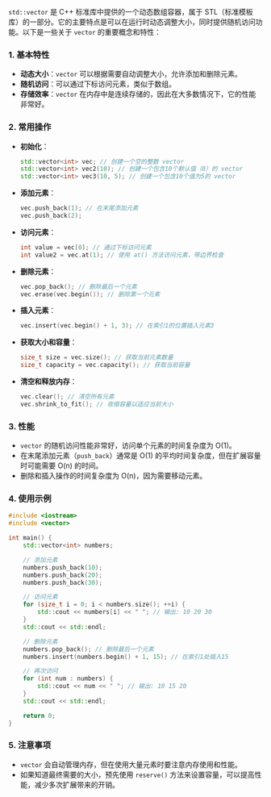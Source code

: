 `std::vector` 是 C++ 标准库中提供的一个动态数组容器，属于 STL（标准模板库）的一部分。它的主要特点是可以在运行时动态调整大小，同时提供随机访问功能。以下是一些关于 `vector` 的重要概念和特性：

### 1. 基本特性
- **动态大小**：`vector` 可以根据需要自动调整大小，允许添加和删除元素。
- **随机访问**：可以通过下标访问元素，类似于数组。
- **存储效率**：`vector` 在内存中是连续存储的，因此在大多数情况下，它的性能非常好。

### 2. 常用操作
- **初始化**：
  ```cpp
  std::vector<int> vec; // 创建一个空的整数 vector
  std::vector<int> vec2(10); // 创建一个包含10个默认值（0）的 vector
  std::vector<int> vec3(10, 5); // 创建一个包含10个值为5的 vector
  ```

- **添加元素**：
  ```cpp
  vec.push_back(1); // 在末尾添加元素
  vec.push_back(2);
  ```

- **访问元素**：
  ```cpp
  int value = vec[0]; // 通过下标访问元素
  int value2 = vec.at(1); // 使用 at() 方法访问元素，带边界检查
  ```

- **删除元素**：
  ```cpp
  vec.pop_back(); // 删除最后一个元素
  vec.erase(vec.begin()); // 删除第一个元素
  ```

- **插入元素**：
  ```cpp
  vec.insert(vec.begin() + 1, 3); // 在索引1的位置插入元素3
  ```

- **获取大小和容量**：
  ```cpp
  size_t size = vec.size(); // 获取当前元素数量
  size_t capacity = vec.capacity(); // 获取当前容量
  ```

- **清空和释放内存**：
  ```cpp
  vec.clear(); // 清空所有元素
  vec.shrink_to_fit(); // 收缩容量以适应当前大小
  ```

### 3. 性能
- `vector` 的随机访问性能非常好，访问单个元素的时间复杂度为 O(1)。
- 在末尾添加元素（`push_back`）通常是 O(1) 的平均时间复杂度，但在扩展容量时可能需要 O(n) 的时间。
- 删除和插入操作的时间复杂度为 O(n)，因为需要移动元素。

### 4. 使用示例
```cpp
#include <iostream>
#include <vector>

int main() {
    std::vector<int> numbers; 

    // 添加元素
    numbers.push_back(10);
    numbers.push_back(20);
    numbers.push_back(30);

    // 访问元素
    for (size_t i = 0; i < numbers.size(); ++i) {
        std::cout << numbers[i] << " "; // 输出: 10 20 30
    }
    std::cout << std::endl;

    // 删除元素
    numbers.pop_back(); // 删除最后一个元素
    numbers.insert(numbers.begin() + 1, 15); // 在索引1处插入15

    // 再次访问
    for (int num : numbers) {
        std::cout << num << " "; // 输出: 10 15 20
    }
    std::cout << std::endl;

    return 0;
}
```

### 5. 注意事项
- `vector` 会自动管理内存，但在使用大量元素时要注意内存使用和性能。
- 如果知道最终需要的大小，预先使用 `reserve()` 方法来设置容量，可以提高性能，减少多次扩展带来的开销。
